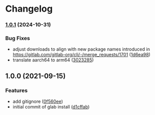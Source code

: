 # Changelog

### [1.0.1](https://www.github.com/particledecay/asdf-glab/compare/v1.0.0...v1.0.1) (2024-10-31)


### Bug Fixes

* adjust downloads to align with new package names introduced in https://gitlab.com/gitlab-org/cli/-/merge_requests/1701 ([1d6ea98](https://www.github.com/particledecay/asdf-glab/commit/1d6ea9818597c5072f430fb90f2cc9189a5bd3b9))
* translate aarch64 to arm64 ([3023285](https://www.github.com/particledecay/asdf-glab/commit/30232859ffd3445f7930b1ba431af7c7c780836c))

## 1.0.0 (2021-09-15)


### Features

* add gitignore ([0f560ee](https://www.github.com/particledecay/asdf-glab/commit/0f560ee65660ac7637718ef44d72f72ec3d11cd4))
* initial commit of glab install ([d1cffab](https://www.github.com/particledecay/asdf-glab/commit/d1cffab5cf771390d14c877749c2f773c1934a86))
